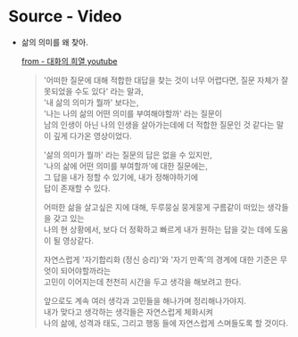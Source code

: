 

# Source - Video



- 삶의 의미를 왜 찾아.

  [from - 대화의 희열 youtube](https://youtu.be/it9Loy2FPUI)
  
  > '어떠한 질문에 대해 적합한 대답을 찾는 것이 너무 어렵다면, 질문 자체가 잘못되었을 수도 있다' 라는 말과,  
  > '내 삶의 의미가 뭘까' 보다는,   
  > '나는 나의 삶의 어떤 의미를 부여해야할까' 라는 질문이   
  > 남의 인생이 아닌 나의 인생을 살아가는데에 더 적합한 질문인 것 같다는 말이 깊게 다가온 영상이었다.
  >
  > '삶의 의미가 뭘까' 라는 질문의 답은 없을 수 있지만,   
  >  '나의 삶에 어떤 의미를 부여할까'에 대한 질문에는,   
  > 그 답을 내가 정할 수 있기에, 내가 정해야하기에  
  > 답이 존재할 수 있다.
  >
  >
  > 
  > 어떠한 삶을 살고싶은 지에 대해, 두루뭉실 뭉게뭉게 구름같이 떠있는 생각들을 갖고 있는  
  > 나의 현 상황에서, 보다 더 정확하고 빠르게 내가 원하는 답을 갖는 데에 도움이 될 영상같다.
  >
  > 자연스럽게 '자기합리화 (정신 승리)'와 '자기 만족'의 경계에 대한 기준은 무엇이 되어야할까라는   
  > 고민이 이어지는데 천천히 시간을 두고 생각을 해보려고 한다.  
  >
  > 앞으로도 계속 여러 생각과 고민들을 해나가며 정리해나가야지.  
  > 내가 맞다고 생각하는 생각들은 자연스럽게 체화시켜   
  > 나의 삶에, 성격과 태도, 그리고 행동 들에 자연스럽게 스며들도록 할 것이다. 